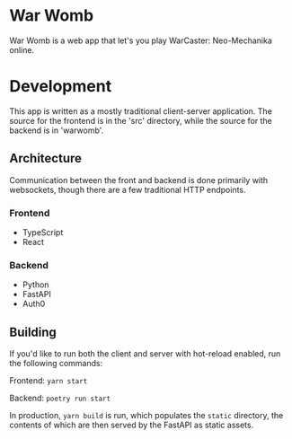 # War Womb

War Womb is a web app that let's you play WarCaster: Neo-Mechanika online.
 
# Development
 This app is written as a mostly traditional client-server application. 
 The source for the frontend is in the 'src' directory, while the source for 
 the backend is in 'warwomb'.

## Architecture
Communication between the front and backend is done primarily with websockets,
though there are a few traditional HTTP endpoints.

### Frontend
- TypeScript
- React

### Backend
- Python
- FastAPI
- Auth0

## Building
If you'd like to run both the client and server with hot-reload enabled, run
the following commands:

Frontend:
`yarn start`

Backend:
`poetry run start`

In production, `yarn build` is run, which populates the `static` directory, the
contents of which are then served by the FastAPI as static assets.
